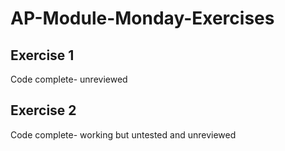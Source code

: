 # AP-Module-Monday-Exercises

## Exercise 1
Code complete- unreviewed

## Exercise 2
Code complete- working but untested and unreviewed
